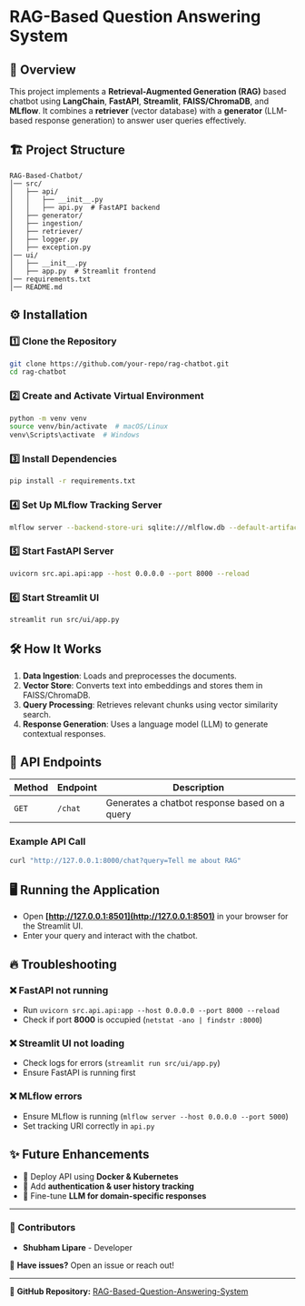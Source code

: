 # RAG-Based Question Answering System

## 📌 Overview
This project implements a **Retrieval-Augmented Generation (RAG)** based chatbot using **LangChain**, **FastAPI**, **Streamlit**, **FAISS/ChromaDB**, and **MLflow**. It combines a **retriever** (vector database) with a **generator** (LLM-based response generation) to answer user queries effectively.

## 🏗️ Project Structure
```
RAG-Based-Chatbot/
│── src/
│   ├── api/
│   │   ├── __init__.py
│   │   ├── api.py  # FastAPI backend
│   ├── generator/
│   ├── ingestion/
│   ├── retriever/
│   ├── logger.py
│   ├── exception.py
│── ui/
│   ├── __init__.py
│   ├── app.py  # Streamlit frontend
│── requirements.txt
│── README.md
```

## ⚙️ Installation

### 1️⃣ Clone the Repository
```bash
git clone https://github.com/your-repo/rag-chatbot.git
cd rag-chatbot
```

### 2️⃣ Create and Activate Virtual Environment
```bash
python -m venv venv
source venv/bin/activate  # macOS/Linux
venv\Scripts\activate  # Windows
```

### 3️⃣ Install Dependencies
```bash
pip install -r requirements.txt
```

### 4️⃣ Set Up MLflow Tracking Server
```bash
mlflow server --backend-store-uri sqlite:///mlflow.db --default-artifact-root ./mlruns --host 0.0.0.0 --port 5000
```

### 5️⃣ Start FastAPI Server
```bash
uvicorn src.api.api:app --host 0.0.0.0 --port 8000 --reload
```

### 6️⃣ Start Streamlit UI
```bash
streamlit run src/ui/app.py
```

## 🛠️ How It Works
1. **Data Ingestion**: Loads and preprocesses the documents.
2. **Vector Store**: Converts text into embeddings and stores them in FAISS/ChromaDB.
3. **Query Processing**: Retrieves relevant chunks using vector similarity search.
4. **Response Generation**: Uses a language model (LLM) to generate contextual responses.

## 📡 API Endpoints
| Method | Endpoint  | Description |
|--------|----------|-------------|
| `GET`  | `/chat`  | Generates a chatbot response based on a query |

### Example API Call
```bash
curl "http://127.0.0.1:8000/chat?query=Tell me about RAG"
```

## 🖥️ Running the Application
- Open **[http://127.0.0.1:8501](http://127.0.0.1:8501)** in your browser for the Streamlit UI.
- Enter your query and interact with the chatbot.

## 🔥 Troubleshooting
### ❌ FastAPI not running
- Run `uvicorn src.api.api:app --host 0.0.0.0 --port 8000 --reload`
- Check if port **8000** is occupied (`netstat -ano | findstr :8000`)

### ❌ Streamlit UI not loading
- Check logs for errors (`streamlit run src/ui/app.py`)
- Ensure FastAPI is running first

### ❌ MLflow errors
- Ensure MLflow is running (`mlflow server --host 0.0.0.0 --port 5000`)
- Set tracking URI correctly in `api.py`

## ✨ Future Enhancements
- 🔹 Deploy API using **Docker & Kubernetes**
- 🔹 Add **authentication & user history tracking**
- 🔹 Fine-tune **LLM for domain-specific responses**

---
### 🎯 Contributors
- **Shubham Lipare** - Developer

📩 **Have issues?** Open an issue or reach out!

---
🔗 **GitHub Repository:** [RAG-Based-Question-Answering-System](https://github.com/ShubhamLipare/RAG-Based-Question-Answering-System.git)

